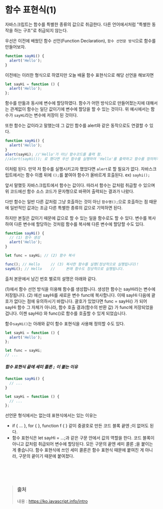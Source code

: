 # 함수 표현식(1)

자바스크립트는 함수를 특별한 종류의 값으로 취급한다. 다른 언어에서처럼 "특별한 동작을 하는 구조"로 취급되지 않는다.

우선은 이전에 배웠던 함수 선언(Function Declaration), `함수 선언문 방식`으로 함수를 만들어보자.

```javascript
function sayHi() {
  alert('Hello');
}
```

이전에는 이러한 형식으로 하였지만
오늘 배울 함수 표현식으로 해당 선언을 해보자면

```javascript
let sayHi = function () {
  alert('Hello');
};
```

함수를 만듦과 동시에 변수에 할당하였다.
함수가 어떤 방식으로 만들어졌는지에 대해서는 관계없이 함수는 일단 값이기에 변수에 할당을 할 수 있는 것이다.
위 예시에서는 함수가 `sayHi`라는 변수에 저장이 된 것이다.

또한 함수는 값이라고 말했는데 그 값인 함수를 alert와 같은 동작으로도 연결할 수 있다.

```javascript
function sayHi() {
  alert('Hello');
}
alert(sayHi); //'Hello'가 아닌 함수코드를 출력 함.
//alert(sayHi()); 로 했다면 우선 함수를 실행하여 'Hello'를 출력하고 함수를 정의하지 못하여 'undefined'를 출력한다.
```

이처럼 된다. 만약 저 함수를 실행시키고자 했었다면 `alert`로 할 필요가 없다. 자바스크립트에서는 함수 이름 뒤에 `();`를 붙여야 함수가 올바르게 호출된다. ex) `sayhi();`

앞서 말했듯 자바스크립트에서 함수는 값이다. 따라서 함수는 값처럼 취급할 수 있으며 위 코드에선 함수 소스 코드가 문자형으로 바뀌어 출력되는 결과가 나왔다.

다만 함수는 일반 다른 값처럼 그냥 호출하는 것이 아닌 `함수명();`으로 호출하는 점 때문에 일반적인 값과는 조금 다른 특별한 종류의 값으로 기억하면 된다.

하지만 본질은 값이기 때문에 값으로 할 수 있는 일을 함수로도 할 수 있다.
변수를 복사하여 다른 변수에 할당하는 것처럼 함수를 복사해 다른 변수에 할당할 수도 있다.

```javascript
function sayHi() {
  // (1) 함수 생성
  alert('Hello');
}

let func = sayHi; // (2) 함수 복사

func(); // Hello     // (3) 복사한 함수를 실행(정상적으로 실행됩니다)!
sayHi(); // Hello    //     본래 함수도 정상적으로 실행됩니다.
```

출처 본문에서 남긴 번호 별로의 설명은 아래와 같다.

(1)에서 함수 선언 방식을 이용해 함수를 생성합니다. 생성한 함수는 sayHi라는 변수에 저장됩니다.
(2) 에선 sayHi를 새로운 변수 func에 복사합니다. 이때 sayHi 다음에 괄호가 없다는 점에 유의하시기 바랍니다. 괄호가 있었다면 func = sayHi() 가 되어 sayHi 함수 그 자체가 아니라, 함수 호출 결과(함수의 반환 값) 가 func에 저장되었을 겁니다.
이젠 sayHi() 와 func()로 함수를 호출할 수 있게 되었습니다.

함수`sayHi()`는 아래와 같이 함수 표현식을 사용해 정의할 수도 있다.

```javascript
let sayHi = function () {
  alert('Hello');
};

let func = sayHi;
// ...
```

##### 함수 표현식 끝에 세미 콜론 `;` 이 붙는 이유

```javascript
function sayHi() {
  // ...
}

let sayHi = function () {
  // ...
};
```

선언문 형식에서는 없는데 표현식에서는 있는 이유는

- if { ... }, for { }, function f { } 같이 중괄호로 만든 코드 블록 끝엔 ;이 없어도 된다.
- 함수 표현식은 let sayHi = ...;과 같은 구문 안에서 값의 역할을 한다. 코드 블록이 아니고 값처럼 취급되어 변수에 할당된다. 모든 구문의 끝엔 세미 콜론 ;을 붙이는 게 좋습니다. 함수 표현식에 쓰인 세미 콜론은 함수 표현식 때문에 붙여진 게 아니라, 구문의 끝이기 때문에 붙여졌다.

</br></br></br>

> ### 출처
>
> 내용 : https://ko.javascript.info/intro
